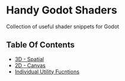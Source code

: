 # Handy Godot Shaders
Collection of useful shader snippets for Godot

## Table Of Contents

- [3D - Spatial](sections/3d-spatial.md)
- [2D - Canvas]()
- [Individual Utility Fucntions]()

